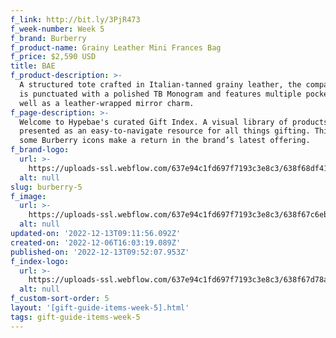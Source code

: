 ```yaml
---
f_link: http://bit.ly/3PjR473
f_week-number: Week 5
f_brand: Burberry
f_product-name: Grainy Leather Mini Frances Bag
f_price: $2,590 USD
title: BAE
f_product-description: >-
  A structured tote crafted in Italian-tanned grainy leather, the compact design
  is punctuated with a polished TB Monogram and features multiple pockets as
  well as a leather-wrapped mirror charm.
f_page-description: >-
  Welcome to Hypebae's curated Gift Index. A visual library of products is
  presented as an easy-to-navigate resource for all things gifting. This week,
  some Burberry icons make a return in the brand’s latest offering.
f_brand-logo:
  url: >-
    https://uploads-ssl.webflow.com/637e94c1fd697f7193c3e8c3/638f68df415c506649cacf68_WEEK_05_BURBERRY_INDEX_LOGO-BLACK.png
  alt: null
slug: burberry-5
f_image:
  url: >-
    https://uploads-ssl.webflow.com/637e94c1fd697f7193c3e8c3/638f67c6eba6c4aedbd8f425_uc.png
  alt: null
updated-on: '2022-12-13T09:11:56.092Z'
created-on: '2022-12-06T16:03:19.089Z'
published-on: '2022-12-13T09:52:07.953Z'
f_index-logo:
  url: >-
    https://uploads-ssl.webflow.com/637e94c1fd697f7193c3e8c3/638f67d78a288f1bac39cbc4_GIFT_INDEX_LOGO_HYPEBAE_BURBERRY.svg
  alt: null
f_custom-sort-order: 5
layout: '[gift-guide-items-week-5].html'
tags: gift-guide-items-week-5
---
```



